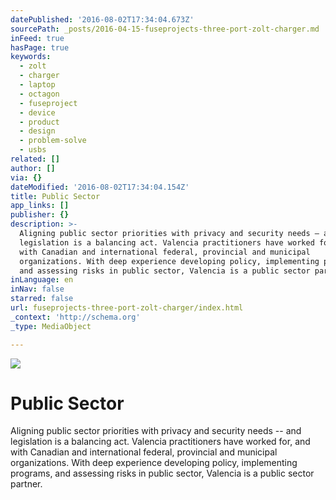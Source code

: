 ```yaml
---
datePublished: '2016-08-02T17:34:04.673Z'
sourcePath: _posts/2016-04-15-fuseprojects-three-port-zolt-charger.md
inFeed: true
hasPage: true
keywords:
  - zolt
  - charger
  - laptop
  - octagon
  - fuseproject
  - device
  - product
  - design
  - problem-solve
  - usbs
related: []
author: []
via: {}
dateModified: '2016-08-02T17:34:04.154Z'
title: Public Sector
app_links: []
publisher: {}
description: >-
  Aligning public sector priorities with privacy and security needs – and
  legislation is a balancing act. Valencia practitioners have worked for, and
  with Canadian and international federal, provincial and municipal
  organizations. With deep experience developing policy, implementing programs,
  and assessing risks in public sector, Valencia is a public sector partner.
inLanguage: en
inNav: false
starred: false
url: fuseprojects-three-port-zolt-charger/index.html
_context: 'http://schema.org'
_type: MediaObject

---
```

![](https://the-grid-user-content.s3-us-west-2.amazonaws.com/257660d6-b6a9-4f31-a80b-841256edff52.tiff)

# Public Sector

Aligning public sector priorities with privacy and security needs -- and legislation is a balancing act. Valencia practitioners have worked for, and with Canadian and international federal, provincial and municipal organizations. With deep experience developing policy, implementing programs, and assessing risks in public sector, Valencia is a public sector partner.